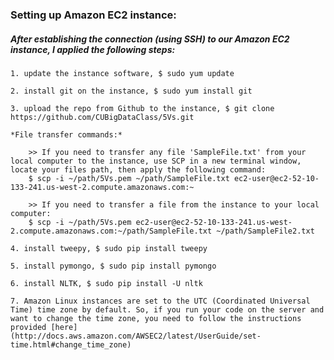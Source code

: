 ### Setting up Amazon EC2 instance: 

##### After establishing the connection (using SSH) to our Amazon EC2 instance, I applied the following steps:

	1. update the instance software, $ sudo yum update

	2. install git on the instance, $ sudo yum install git

	3. upload the repo from Github to the instance, $ git clone https://github.com/CUBigDataClass/5Vs.git

	*File transfer commands:*

		>> If you need to transfer any file 'SampleFile.txt' from your local computer to the instance, use SCP in a new terminal window, locate your files path, then apply the following command:
		$ scp -i ~/path/5Vs.pem ~/path/SampleFile.txt ec2-user@ec2-52-10-133-241.us-west-2.compute.amazonaws.com:~

		>> If you need to transfer a file from the instance to your local computer:
		$ scp -i ~/path/5Vs.pem ec2-user@ec2-52-10-133-241.us-west-2.compute.amazonaws.com:~/path/SampleFile.txt ~/path/SampleFile2.txt

	4. install tweepy, $ sudo pip install tweepy
	
	5. install pymongo, $ sudo pip install pymongo

	6. install NLTK, $ sudo pip install -U nltk

	7. Amazon Linux instances are set to the UTC (Coordinated Universal Time) time zone by default. So, if you run your code on the server and want to change the time zone, you need to follow the instructions provided [here](http://docs.aws.amazon.com/AWSEC2/latest/UserGuide/set-time.html#change_time_zone)





